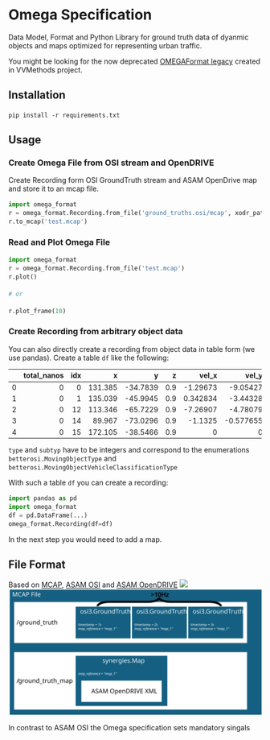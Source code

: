 # Omega Specification
Data Model, Format and Python Library for ground truth data of dyanmic objects and maps optimized for representing urban traffic.

You might be looking for the now deprecated [OMEGAFormat legacy]() created in VVMethods project.
## Installation
`pip install -r requirements.txt`

## Usage


### Create Omega File from OSI stream and OpenDRIVE

Create Recording form OSI GroundTruth stream and ASAM OpenDrive map and store it to an mcap file.
```python
import omega_format
r = omega_format.Recording.from_file('ground_truths.osi/mcap', xodr_path='map.xodr')
r.to_mcap('test.mcap')

```
### Read and Plot Omega File

```python
import omega_format
r = omega_format.Recording.from_file('test.mcap')
r.plot()

# or 

r.plot_frame(10)
```

### Create Recording from arbitrary object data

You can also directly create a recording from object data in table form (we use pandas). Create a table `df` like the following:

|    |   total_nanos |   idx |       x |        y |   z |     vel_x |     vel_y |   vel_z |   acc_x |   acc_y |   acc_z |   length |   width |   height |   roll |   pitch |      yaw |   type |   subtype |
|---:|--------------:|------:|--------:|---------:|----:|----------:|----------:|--------:|--------:|--------:|--------:|---------:|--------:|---------:|-------:|--------:|---------:|-------:|----------:|
|  0 |             0 |     0 | 131.385 | -34.7839 | 0.9 | -1.29673  | -9.05427  |       0 |       0 |       0 |       0 |  4.03141 | 1.76028 |  1.76028 |      0 |       0 | -1.71305 |      2 |         4 |
|  1 |             0 |     1 | 135.039 | -45.9945 | 0.9 |  0.342834 | -3.44328  |       0 |       0 |       0 |       0 |  3.92792 | 1.84093 |  1.84093 |      0 |       0 | -1.47156 |      2 |         4 |
|  2 |             0 |    12 | 113.346 | -65.7229 | 0.9 | -7.26907  | -4.78079  |       0 |       0 |       0 |       0 |  4.26398 | 1.84183 |  1.84183 |      0 |       0 | -2.55983 |      2 |         4 |
|  3 |             0 |    14 |  89.967 | -73.0296 | 0.9 | -1.1325   | -0.577655 |       0 |       0 |       0 |       0 | 19.0849  | 3.06624 |  3.06624 |      0 |       0 | -2.66992 |      2 |         4 |
|  4 |             0 |    15 | 172.105 | -38.5466 | 0.9 |  0        |  0        |       0 |       0 |       0 |       0 |  4.09254 | 1.82684 |  1.82684 |      0 |       0 | -2.8031  |      2 |         4 |

`type` and `subtyp` have to be integers and correspond to the enumerations `betterosi.MovingObjectType` and `betterosi.MovingObjectVehicleClassificationType`

With such a table `df` you can create a recording:
```python
import pandas as pd
import omega_format
df = pd.DataFrame(...)
omega_format.Recording(df=df)
```
In the next step you would need to add a map.

## File Format
Based on [MCAP](https://mcap.dev/), [ASAM OSI](https://opensimulationinterface.github.io/osi-antora-generator/asamosi/latest/specification/index.html) and [ASAM OpenDRIVE](https://publications.pages.asam.net/standards/ASAM_OpenDRIVE/ASAM_OpenDRIVE_Specification/latest/specification/index.html#)
![](omega_specification.svg)
![](docs/omega_format/omega_specification.svg)

In contrast to ASAM OSI the Omega specification sets mandatory singals